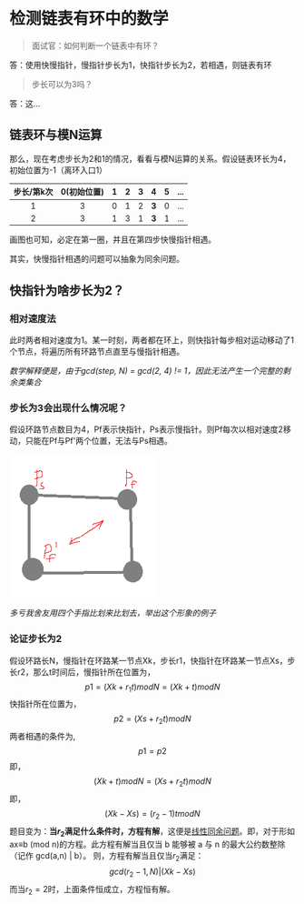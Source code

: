 # 检测链表有环中的数学
> 面试官：如何判断一个链表中有环？

答：使用快慢指针，慢指针步长为1，快指针步长为2，若相遇，则链表有环

> 步长可以为3吗？

答：这...

## 链表环与模N运算
那么，现在考虑步长为2和1的情况，看看与模N运算的关系。假设链表环长为4，初始位置为-1（离环入口1）

步长/第k次|0(初始位置)|1|2|3|4|5|...
:-:|:-:|:-:|:-:|:-:|:-:|:-:|:-:
1|3|0|1|2|**3**|0|...
2|3|1|3|1|**3**|1|...

画图也可知，必定在第一圈，并且在第四步快慢指针相遇。

其实，快慢指针相遇的问题可以抽象为同余问题。

## 快指针为啥步长为2？
### 相对速度法
此时两者相对速度为1。某一时刻，两者都在环上，则快指针每步相对运动移动了1个节点，将遍历所有环路节点直至与慢指针相遇。

*数学解释便是，由于gcd(step, N) = gcd(2, 4) != 1，因此无法产生一个完整的剩余类集合*
### 步长为3会出现什么情况呢？
假设环路节点数目为4，Pf表示快指针，Ps表示慢指针。则Pf每次以相对速度2移动，只能在Pf与Pf'两个位置，无法与Ps相遇。

![1c0ea4b8.png](../storage/programming.algorithm/1c0ea4b8.png)

*多亏我舍友用四个手指比划来比划去，举出这个形象的例子*
### 论证步长为2
假设环路长N，慢指针在环路某一节点Xk，步长r1，快指针在环路某一节点Xs，步长r2，那么t时间后，慢指针所在位置为，
$$p1=(Xk+r_1t)modN=(Xk+t)modN$$
快指针所在位置为，
$$p2=(Xs+r_2t)modN$$
两者相遇的条件为,
$$p1=p2$$
即，
$$(Xk+t)modN=(Xs+r_2t)modN$$
即，
$$(Xk-Xs)=(r_2-1)tmodN$$
题目变为：**当$r_2$满足什么条件时，方程有解**，这便是[线性同余问题](https://baike.baidu.com/item/%E7%BA%BF%E6%80%A7%E5%90%8C%E4%BD%99%E6%96%B9%E7%A8%8B/5544515?fr=aladdin)。即，对于形如ax≡b (mod n)的方程。此方程有解当且仅当 b 能够被 a 与 n 的最大公约数整除（记作 gcd(a,n) | b）。
则，方程有解当且仅当$r_2$满足：
$$gcd(r_2-1, N)|(Xk-Xs)$$
而当$r_2=2$时，上面条件恒成立，方程恒有解。
